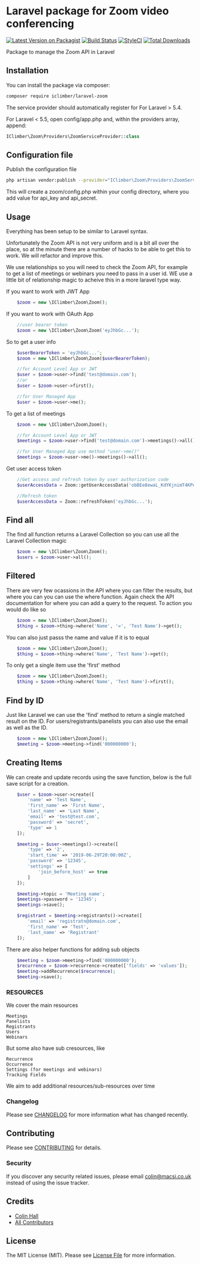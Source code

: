 # Laravel package for Zoom video conferencing

[![Latest Version on Packagist](https://img.shields.io/packagist/v/macsidigital/laravel-zoom.svg?style=flat-square)](https://packagist.org/packages/iclimber/laravel-zoom)
[![Build Status](https://img.shields.io/travis/macsidigital/laravel-zoom/master.svg?style=flat-square)](https://travis-ci.org/MacsiDigital/laravel-zoom)
[![StyleCI](https://github.styleci.io/repos/193588988/shield?branch=master)](https://github.styleci.io/repos/193588988)
[![Total Downloads](https://img.shields.io/packagist/dt/macsidigital/laravel-zoom.svg?style=flat-square)](https://packagist.org/packages/iclimber/laravel-zoom)

Package to manage the Zoom API in Laravel

## Installation

You can install the package via composer:

```bash
composer require iclimber/laravel-zoom
```

The service provider should automatically register for For Laravel > 5.4.

For Laravel < 5.5, open config/app.php and, within the providers array, append:

``` php
IClimber\Zoom\Providers\ZoomServiceProvider::class
```

## Configuration file

Publish the configuration file

```bash
php artisan vendor:publish --provider="IClimber\Zoom\Providers\ZoomServiceProvider"
```

This will create a zoom/config.php within your config directory, where you add value for api_key and api_secret.

## Usage

Everything has been setup to be similar to Laravel syntax.  

Unfortunately the Zoom API is not very uniform and is a bit all over the place, so at the minute there are a number of hacks to be able to get this to work.  We will refactor and improve this.

We use relationships so you will need to check the Zoom API, for example to get a list of meetings or webinars you need to pass in a user id. WE use a little bit of relationship magic to acheive this in a more laravel type way.

If you want to work with JWT App

``` php
    $zoom = new \IClimber\Zoom\Zoom();
```

If you want to work with OAuth App

``` php
    //user bearer token
    $zoom = new \IClimber\Zoom\Zoom('eyJhbGc...');
```

So to get a user info

``` php
    $userBearerToken = 'eyJhbGc...';
    $zoom = new \IClimber\Zoom\Zoom($userBearerToken);

    //for Account Level App or JWT
    $user = $zoom->user->find('test@domain.com');
    //or
    $user = $zoom->user->first();

    //for User Managed App
    $user = $zoom->user->me();
```

To get a list of meetings

``` php
    $zoom = new \IClimber\Zoom\Zoom();

    //for Account Level App or JWT
    $meetings = $zoom->user->find('test@domain.com')->meetings()->all();

    //for User Managed App use method "user->me()"
    $meetings = $zoom->user->me()->meetings()->all();
```

Get user access token 

``` php
    //Get access and refresh token by user authorization code
    $userAccessData = Zoom::getUserAccessData('obBEe8ewaL_KdYKjnimT4KPd8KKdQt9FQ', 'my redirect url');

    //Refresh token
    $userAccessData = Zoom::refreshToken('eyJhbGc...');
```

## Find all

The find all function returns a Laravel Collection so you can use all the Laravel Collection magic

``` php
    $zoom = new \IClimber\Zoom\Zoom();
    $users = $zoom->user->all();
```

## Filtered

There are very few ocassions in the API where you can filter the results, but where you can you can use the where function.  Again check the API documentation for where you can add a query to the request.  To action you would do like so

``` php
    $zoom = new \IClimber\Zoom\Zoom();
    $thing = $zoom->thing->where('Name', '=', 'Test Name')->get();
```

You can also just passs the name and value if it is to equal

``` php
    $zoom = new \IClimber\Zoom\Zoom();
    $thing = $zoom->thing->where('Name', 'Test Name')->get();
```

To only get a single item use the 'first' method

``` php
    $zoom = new \IClimber\Zoom\Zoom();
    $thing = $zoom->thing->where('Name', 'Test Name')->first();
```

## Find by ID

Just like Laravel we can use the 'find' method to return a single matched result on the ID.  For users/registrants/panelists you can also use the email as well as the ID.

``` php
    $zoom = new \IClimber\Zoom\Zoom();
    $meeting = $zoom->meeting->find('000000000');
```

## Creating Items

We can create and update records using the save function, below is the full save script for a creation.

``` php
    $user = $zoom->user->create([
        'name' => 'Test Name',
        'first_name' => 'First Name',
        'last_name' => 'Last Name',
        'email' => 'test@test.com',
        'password' => 'secret',
        'type' => 1
    ]);

    $meeting = $user->meetings()->create([
        'type' => '2',
        'start_time' => '2019-06-29T20:00:00Z',
        'password' => '12345',
        'settings' => [
            'join_before_host' => true
        ]
    ]);

    $meeting->topic = 'Meeting name';
    $meetings->password = '12345';
    $meetings->save();

    $registrant = $meeting->registrants()->create([
        'email' => 'registratn@domain.com',
        'first_name' => 'Test',
        'last_name' => 'Registrant'
    ]);
```

There are also helper functions for adding sub objects

``` php
    $meeting = $zoom->meeting->find('000000000');
    $recurrence = $zoom->recurrence->create(['fields' => 'values']);
    $meeting->addRecurrence($recurrence);
    $meeting->save();
```

### RESOURCES

We cover the main resources

```
Meetings
Panelists
Registrants
Users
Webinars
```

But some also have sub cresources, like

```
Recurrence
Occurrence
Settings (for meetings and webinars)
Tracking Fields
```

We aim to add additional resources/sub-resources over time

### Changelog

Please see [CHANGELOG](CHANGELOG.md) for more information what has changed recently.

## Contributing

Please see [CONTRIBUTING](CONTRIBUTING.md) for details.

### Security

If you discover any security related issues, please email colin@macsi.co.uk instead of using the issue tracker.

## Credits

- [Colin Hall](https://github.com/macsidigital)
- [All Contributors](../../contributors)

## License

The MIT License (MIT). Please see [License File](LICENSE.md) for more information.
